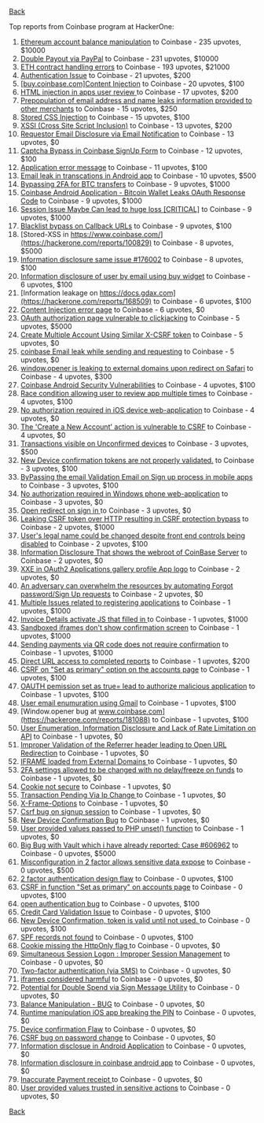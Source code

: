 [Back](../README.md)

Top reports from Coinbase program at HackerOne:

1. [Ethereum account balance manipulation](https://hackerone.com/reports/300748) to Coinbase - 235 upvotes, $10000
2. [Double Payout via PayPal](https://hackerone.com/reports/307239) to Coinbase - 231 upvotes, $10000
3. [ETH contract handling errors](https://hackerone.com/reports/328526) to Coinbase - 193 upvotes, $21000
4. [Authentication Issue](https://hackerone.com/reports/176979) to Coinbase - 21 upvotes, $200
5. [[buy.coinbase.com]Content Injection](https://hackerone.com/reports/218680) to Coinbase - 20 upvotes, $100
6. [HTML injection in apps user review ](https://hackerone.com/reports/104543) to Coinbase - 17 upvotes, $200
7. [Prepopulation of email address and name leaks information provided to other merchants](https://hackerone.com/reports/316290) to Coinbase - 15 upvotes, $250
8. [Stored CSS Injection](https://hackerone.com/reports/315865) to Coinbase - 15 upvotes, $100
9. [XSSI (Cross Site Script Inclusion)](https://hackerone.com/reports/118631) to Coinbase - 13 upvotes, $200
10. [Requestor Email Disclosure via Email Notification](https://hackerone.com/reports/202361) to Coinbase - 13 upvotes, $0
11. [Captcha Bypass in Coinbase SignUp Form](https://hackerone.com/reports/246801) to Coinbase - 12 upvotes, $100
12. [Application error message](https://hackerone.com/reports/147577) to Coinbase - 11 upvotes, $100
13. [Email leak in transcations in Android app](https://hackerone.com/reports/126376) to Coinbase - 10 upvotes, $500
14. [Bypassing 2FA for BTC transfers](https://hackerone.com/reports/10554) to Coinbase - 9 upvotes, $1000
15. [Coinbase Android Application - Bitcoin Wallet Leaks OAuth Response Code](https://hackerone.com/reports/5314) to Coinbase - 9 upvotes, $1000
16. [Session Issue Maybe Can lead to huge loss [CRITICAL]](https://hackerone.com/reports/112496) to Coinbase - 9 upvotes, $1000
17. [Blacklist bypass on Callback URLs](https://hackerone.com/reports/53004) to Coinbase - 9 upvotes, $100
18. [Stored-XSS in https://www.coinbase.com/](https://hackerone.com/reports/100829) to Coinbase - 8 upvotes, $5000
19. [Information disclosure same issue #176002](https://hackerone.com/reports/248599) to Coinbase - 8 upvotes, $100
20. [Information disclosure of user by email using buy widget](https://hackerone.com/reports/176002) to Coinbase - 6 upvotes, $100
21. [Information leakage on https://docs.gdax.com](https://hackerone.com/reports/168509) to Coinbase - 6 upvotes, $100
22. [Content Injection error page](https://hackerone.com/reports/148952) to Coinbase - 6 upvotes, $0
23. [OAuth authorization page vulnerable to clickjacking](https://hackerone.com/reports/65825) to Coinbase - 5 upvotes, $5000
24. [Create Multiple Account Using Similar X-CSRF token](https://hackerone.com/reports/155726) to Coinbase - 5 upvotes, $0
25. [coinbase Email leak while sending and requesting](https://hackerone.com/reports/168289) to Coinbase - 5 upvotes, $0
26. [window.opener is leaking to external domains upon redirect on Safari](https://hackerone.com/reports/160498) to Coinbase - 4 upvotes, $300
27. [Coinbase Android Security Vulnerabilities](https://hackerone.com/reports/5786) to Coinbase - 4 upvotes, $100
28. [Race condition allowing user to review app multiple times](https://hackerone.com/reports/106360) to Coinbase - 4 upvotes, $100
29. [No authorization required in iOS device web-application](https://hackerone.com/reports/148538) to Coinbase - 4 upvotes, $0
30. [The 'Create a New Account' action is vulnerable to CSRF](https://hackerone.com/reports/109810) to Coinbase - 4 upvotes, $0
31. [Transactions visible on Unconfirmed devices](https://hackerone.com/reports/100186) to Coinbase - 3 upvotes, $500
32. [New Device confirmation tokens are not properly validated.](https://hackerone.com/reports/30238) to Coinbase - 3 upvotes, $100
33. [ByPassing the email Validation Email on Sign up process in mobile apps](https://hackerone.com/reports/57764) to Coinbase - 3 upvotes, $100
34. [No authorization required in Windows phone web-application](https://hackerone.com/reports/148537) to Coinbase - 3 upvotes, $0
35. [Open redirect on sign in ](https://hackerone.com/reports/231760) to Coinbase - 3 upvotes, $0
36. [Leaking CSRF token over HTTP resulting in CSRF protection bypass](https://hackerone.com/reports/15412) to Coinbase - 2 upvotes, $1000
37. [User's legal name could be changed despite front end controls being disabled](https://hackerone.com/reports/131192) to Coinbase - 2 upvotes, $100
38. [Information Disclosure That shows the webroot of CoinBase Server](https://hackerone.com/reports/5073) to Coinbase - 2 upvotes, $0
39. [XXE in OAuth2 Applications gallery profile App logo](https://hackerone.com/reports/104620) to Coinbase - 2 upvotes, $0
40. [An adversary can overwhelm the resources by automating Forgot password/Sign Up requests](https://hackerone.com/reports/119605) to Coinbase - 2 upvotes, $0
41. [Multiple Issues related to registering applications](https://hackerone.com/reports/5933) to Coinbase - 1 upvotes, $1000
42. [Invoice Details activate JS that filled in ](https://hackerone.com/reports/21034) to Coinbase - 1 upvotes, $1000
43. [Sandboxed iframes don't show confirmation screen](https://hackerone.com/reports/54733) to Coinbase - 1 upvotes, $1000
44. [Sending payments via QR code does not require confirmation](https://hackerone.com/reports/126784) to Coinbase - 1 upvotes, $1000
45. [Direct URL access to completed reports](https://hackerone.com/reports/109815) to Coinbase - 1 upvotes, $200
46. [CSRF on "Set as primary" option on the accounts page](https://hackerone.com/reports/10563) to Coinbase - 1 upvotes, $100
47. [OAUTH pemission set as true= lead to authorize malicious application](https://hackerone.com/reports/87561) to Coinbase - 1 upvotes, $100
48. [User email enumuration using Gmail](https://hackerone.com/reports/90308) to Coinbase - 1 upvotes, $100
49. [Window.opener bug at www.coinbase.com](https://hackerone.com/reports/181088) to Coinbase - 1 upvotes, $100
50. [User Enumeration, Information Disclosure and Lack of Rate Limitation on API](https://hackerone.com/reports/5200) to Coinbase - 1 upvotes, $0
51. [Improper Validation of the Referrer header leading to Open URL Redirection](https://hackerone.com/reports/5199) to Coinbase - 1 upvotes, $0
52. [IFRAME loaded from External Domains  ](https://hackerone.com/reports/5205) to Coinbase - 1 upvotes, $0
53. [2FA settings allowed to be changed with no delay/freeze on funds](https://hackerone.com/reports/16696) to Coinbase - 1 upvotes, $0
54. [Cookie not secure](https://hackerone.com/reports/140742) to Coinbase - 1 upvotes, $0
55. [Transaction Pending Via  Ip Change ](https://hackerone.com/reports/143541) to Coinbase - 1 upvotes, $0
56. [X-Frame-Options](https://hackerone.com/reports/237071) to Coinbase - 1 upvotes, $0
57. [Csrf bug on signup session](https://hackerone.com/reports/230428) to Coinbase - 1 upvotes, $0
58. [New Device Confirmation Bug](https://hackerone.com/reports/266288) to Coinbase - 1 upvotes, $0
59. [User provided values passed to PHP unset() function](https://hackerone.com/reports/292500) to Coinbase - 1 upvotes, $0
60. [Big Bug with Vault which i have already reported: Case #606962](https://hackerone.com/reports/65084) to Coinbase - 0 upvotes, $5000
61. [Misconfiguration in 2 factor allows sensitive data expose](https://hackerone.com/reports/119129) to Coinbase - 0 upvotes, $500
62. [2 factor authentication design flaw](https://hackerone.com/reports/7369) to Coinbase - 0 upvotes, $100
63. [CSRF in function "Set as primary" on  accounts page](https://hackerone.com/reports/10829) to Coinbase - 0 upvotes, $100
64. [open authentication bug](https://hackerone.com/reports/48065) to Coinbase - 0 upvotes, $100
65. [Credit Card Validation Issue](https://hackerone.com/reports/29234) to Coinbase - 0 upvotes, $100
66. [New Device Confirmation, token is valid until not used. ](https://hackerone.com/reports/36594) to Coinbase - 0 upvotes, $100
67. [SPF records not found](https://hackerone.com/reports/92740) to Coinbase - 0 upvotes, $100
68. [ Cookie missing the HttpOnly flag  ](https://hackerone.com/reports/5204) to Coinbase - 0 upvotes, $0
69. [Simultaneous Session Logon : Improper Session Management](https://hackerone.com/reports/11722) to Coinbase - 0 upvotes, $0
70. [Two-factor authentication (via SMS)](https://hackerone.com/reports/66223) to Coinbase - 0 upvotes, $0
71. [iframes considered harmful](https://hackerone.com/reports/55827) to Coinbase - 0 upvotes, $0
72. [Potential for Double Spend via Sign Message Utility](https://hackerone.com/reports/106315) to Coinbase - 0 upvotes, $0
73. [Balance Manipulation - BUG](https://hackerone.com/reports/94925) to Coinbase - 0 upvotes, $0
74. [Runtime manipulation iOS app breaking the PIN](https://hackerone.com/reports/80512) to Coinbase - 0 upvotes, $0
75. [Device confirmation Flaw](https://hackerone.com/reports/254869) to Coinbase - 0 upvotes, $0
76. [CSRF bug on password change](https://hackerone.com/reports/230436) to Coinbase - 0 upvotes, $0
77. [Information disclosue in Android Application](https://hackerone.com/reports/201855) to Coinbase - 0 upvotes, $0
78. [ Information disclosure in coinbase android app](https://hackerone.com/reports/192197) to Coinbase - 0 upvotes, $0
79. [Inaccurate Payment receipt ](https://hackerone.com/reports/121417) to Coinbase - 0 upvotes, $0
80. [User provided values trusted in sensitive actions](https://hackerone.com/reports/327867) to Coinbase - 0 upvotes, $0


[Back](../README.md)